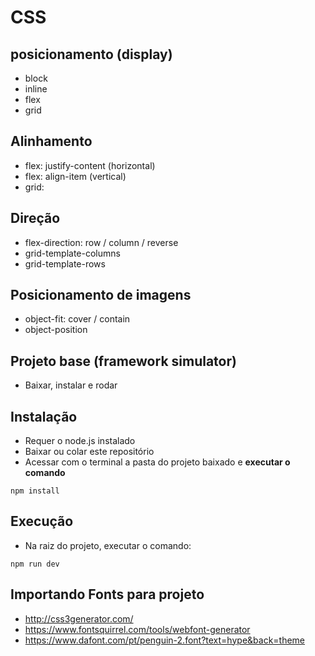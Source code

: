 # CSS
## posicionamento (display)
- block
- inline
- flex
- grid

## Alinhamento
- flex: justify-content (horizontal)
- flex: align-item (vertical)
- grid: 

## Direção
- flex-direction: row / column / reverse
- grid-template-columns
- grid-template-rows

## Posicionamento de imagens
- object-fit: cover / contain
- object-position

## Projeto base (framework simulator)
- Baixar, instalar e rodar

## Instalação
- Requer o node.js instalado
- Baixar ou colar este repositório
- Acessar com o terminal a pasta do projeto baixado e **executar o comando**
```
npm install
```

## Execução
- Na raiz do projeto, executar o comando: 
```
npm run dev
```

## Importando Fonts para projeto
- http://css3generator.com/
- https://www.fontsquirrel.com/tools/webfont-generator
- https://www.dafont.com/pt/penguin-2.font?text=hype&back=theme


